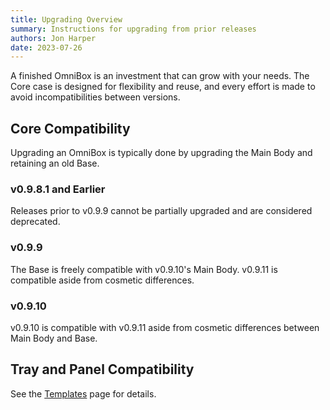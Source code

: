```yaml
---
title: Upgrading Overview
summary: Instructions for upgrading from prior releases
authors: Jon Harper
date: 2023-07-26
---
```


A finished OmniBox is an investment that can grow with your needs. The Core case is designed for flexibility and reuse, and every effort is made to avoid incompatibilities between versions.

## Core Compatibility

Upgrading an OmniBox is typically done by upgrading the Main Body and retaining an old Base.

### v0.9.8.1 and Earlier

Releases prior to v0.9.9 cannot be partially upgraded and are considered deprecated.

### v0.9.9

The Base is freely compatible with v0.9.10's Main Body. v0.9.11 is compatible aside from cosmetic differences.

### v0.9.10

v0.9.10 is compatible with v0.9.11 aside from cosmetic differences between Main Body and Base.

## Tray and Panel Compatibility

See the [Templates][templates] page for details.

[tour]: ../tour.md
[templates]: templates.md